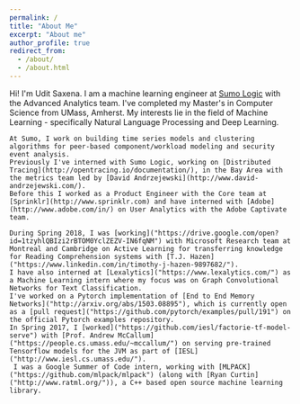 ```yaml
---
permalink: /
title: "About Me"
excerpt: "About me"
author_profile: true
redirect_from: 
  - /about/
  - /about.html
---
```


 Hi! I'm Udit Saxena. I am a machine learning engineer at [Sumo Logic](https://www.sumologic.com/) with the Advanced Analytics team.
    I've completed my Master's in Computer Science from UMass, Amherst. My interests lie in the field of Machine Learning - specifically Natural Language Processing and Deep Learning.
    
    At Sumo, I work on building time series models and clustering algorithms for peer-based component/workload modeling and security event analysis. 
    Previously I've interned with Sumo Logic, working on [Distributed Tracing](http://opentracing.io/documentation/), in the Bay Area with the metrics team led by [David Andrzejewski](http://www.david-andrzejewski.com/).
    Before this I worked as a Product Engineer with the Core team at [Sprinklr](http://www.sprinklr.com) and have interned with [Adobe](http://www.adobe.com/in/) on User Analytics with the Adobe Captivate team.
    
    During Spring 2018, I was [working]("https://drive.google.com/open?id=1tzyhlQBIzi2rBTOM0YclZEZV-IN6fqNM") with Microsoft Research team at Montreal and Cambridge on Active Learning for transferring knowledge for Reading Comprehension systems with [T.J. Hazen]("https://www.linkedin.com/in/timothy-j-hazen-9897682/"). 
    I have also interned at [Lexalytics]("https://www.lexalytics.com/") as a Machine Learning intern where my focus was on Graph Convolutional Networks for Text Classification.
    I've worked on a Pytorch implementation of [End to End Memory Networks]("http://arxiv.org/abs/1503.08895"), which is currently open as a [pull request]("https://github.com/pytorch/examples/pull/191") on the official Pytorch examples repository. 
    In Spring 2017, I [worked]("https://github.com/iesl/factorie-tf-model-serve") with [Prof. Andrew McCallum]("https://people.cs.umass.edu/~mccallum/") on serving pre-trained Tensorflow models for the JVM as part of [IESL]("http://www.iesl.cs.umass.edu/").
     I was a Google Summer of Code intern, working with [MLPACK]("https://github.com/mlpack/mlpack") (along with [Ryan Curtin]("http://www.ratml.org/")), a C++ based open source machine learning library.
